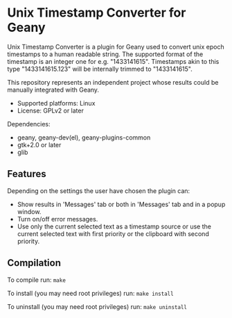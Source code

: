 Unix Timestamp Converter for Geany
==================================


Unix Timestamp Converter is a plugin for Geany used to convert unix
epoch timestamps to a human readable string. The supported format of the
timestamp is an integer one for e.g. "1433141615". Timestamps akin to
this type "1433141615.123" will be internally trimmed to "1433141615".

This repository represents an independent project whose results could
be manually integrated with Geany.

* Supported platforms: Linux
* License: GPLv2 or later

Dependencies:

* geany, geany-dev(el), geany-plugins-common
* gtk+2.0 or later
* glib

Features
--------

Depending on the settings the user have chosen the plugin can:

* Show results in 'Messages' tab or both in 'Messages' tab and in
a popup window.
* Turn on/off error messages.
* Use only the current selected text as a timestamp source or use the
current selected text with first priority or the clipboard with second
priority.


Compilation
-----------

To compile run: `make`

To install (you may need root privileges) run: `make install`

To uninstall (you may need root privileges) run: `make uninstall`
